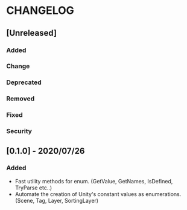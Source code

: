 # CHANGELOG

## [Unreleased]

### Added

### Change

### Deprecated

### Removed

### Fixed

### Security


## [0.1.0] - 2020/07/26

### Added

- Fast utility methods for enum. (GetValue, GetNames, IsDefined, TryParse etc..)
- Automate the creation of Unity's constant values as enumerations. (Scene, Tag, Layer, SortingLayer)

